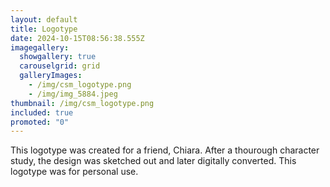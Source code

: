 ```yaml
---
layout: default
title: Logotype
date: 2024-10-15T08:56:38.555Z
imagegallery:
  showgallery: true
  carouselgrid: grid
  galleryImages:
    - /img/csm_logotype.png
    - /img/img_5884.jpeg
thumbnail: /img/csm_logotype.png
included: true
promoted: "0"
---
```

T﻿his logotype was created for a friend, Chiara. After a thourough character study, the design was sketched out and later digitally converted. This logotype was for personal use.
